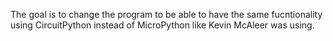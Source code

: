 The goal is to change the program to be able to have the same fucntionality using CircuitPython instead of MicroPython like Kevin McAleer was using.
